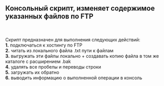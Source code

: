 <h2>Консольный скрипт, изменяет содержимое указанных файлов по FTP</h2><br/>
<br/>
Скрипт предназначен для выполнения следующих действий:<br/>
<b>1.</b> подключаться к хостингу по FTP<br/>
<b>2.</b> читать из локального файла .txt пути к файлам<br/>
<b>3.</b> выгружать эти файлы локально + создавать копию файла в том же каталоге с расширением .bak<br/>
<b>4.</b> удалять все пробелы и переводы строки<br/>
<b>5.</b> загружать их обратно <br/>
<b>6.</b> выводить информацию о выполненной операции в консоль<br/>